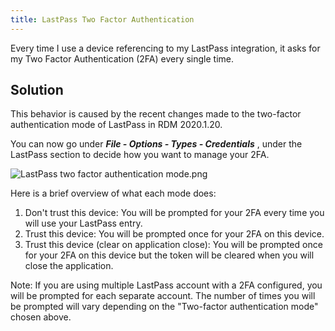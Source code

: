 ```yaml
---
title: LastPass Two Factor Authentication
---
```

Every time I use a device referencing to my LastPass integration, it asks for my Two Factor Authentication (2FA) every single time.

## Solution

This behavior is caused by the recent changes made to the two-factor authentication mode of LastPass in RDM 2020.1.20.  

You can now go under ***File - Options - Types - Credentials*** , under the LastPass section to decide how you want to manage your 2FA.  

![LastPass two factor authentication mode.png](https://webdevolutions.azureedge.net/docs/en/kb/KB4000.png)

Here is a brief overview of what each mode does:  

1. Don't trust this device: You will be prompted for your 2FA every time you will use your LastPass entry.
1. Trust this device: You will be prompted once for your 2FA on this device.
1. Trust this device (clear on application close): You will be prompted once for your 2FA on this device but the token will be cleared when you will close the application.  

Note: If you are using multiple LastPass account with a 2FA configured, you will be prompted for each separate account. The number of times you will be prompted will vary depending on the "Two-factor authentication mode" chosen above.
